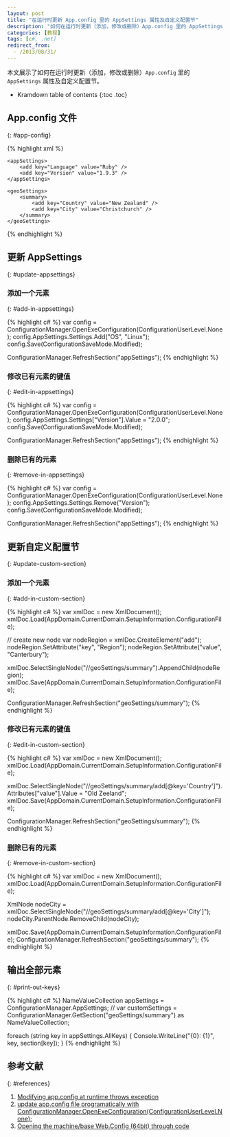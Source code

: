 ```yaml
---
layout: post
title: "在运行时更新 App.config 里的 AppSettings 属性及自定义配置节"
description: "如何在运行时更新（添加，修改或删除）App.config 里的 AppSettings 属性及自定义配置节"
categories: [教程]
tags: [c#, .net]
redirect_from:
  - /2013/08/31/
---
```

本文展示了如何在运行时更新（添加，修改或删除）`App.config` 里的 `AppSettings`
属性及自定义配置节。

* Kramdown table of contents
{:toc .toc}

## App.config 文件
{: #app-config}

{% highlight xml %}
<?xml version="1.0" encoding="utf-8" ?>
<configuration>
    <configSections>
        <sectionGroup name="geoSettings">
            <section name="summary" type="System.Configuration.NameValueSectionHandler" />
        </sectionGroup>
    </configSections>

    <appSettings>
        <add key="Language" value="Ruby" />
        <add key="Version" value="1.9.3" />
    </appSettings>

    <geoSettings>
        <summary>
            <add key="Country" value="New Zealand" />
            <add key="City" value="Christchurch" />
        </summary>
    </geoSettings>
</configuration>
{% endhighlight %}

## 更新 AppSettings
{: #update-appsettings}

### 添加一个元素
{: #add-in-appsettings}

{% highlight c# %}
var config = ConfigurationManager.OpenExeConfiguration(ConfigurationUserLevel.None);
config.AppSettings.Settings.Add("OS", "Linux");
config.Save(ConfigurationSaveMode.Modified);

ConfigurationManager.RefreshSection("appSettings");
{% endhighlight %}

### 修改已有元素的键值
{: #edit-in-appsettings}

{% highlight c# %}
var config = ConfigurationManager.OpenExeConfiguration(ConfigurationUserLevel.None);
config.AppSettings.Settings["Version"].Value = "2.0.0";
config.Save(ConfigurationSaveMode.Modified);

ConfigurationManager.RefreshSection("appSettings");
{% endhighlight %}

### 删除已有的元素
{: #remove-in-appsettings}

{% highlight c# %}
var config = ConfigurationManager.OpenExeConfiguration(ConfigurationUserLevel.None);
config.AppSettings.Settings.Remove("Version");
config.Save(ConfigurationSaveMode.Modified);

ConfigurationManager.RefreshSection("appSettings");
{% endhighlight %}

## 更新自定义配置节
{: #update-custom-section}

### 添加一个元素
{: #add-in-custom-section}

{% highlight c# %}
var xmlDoc = new XmlDocument();
xmlDoc.Load(AppDomain.CurrentDomain.SetupInformation.ConfigurationFile);

// create new node <add key="Region" value="Canterbury" />
var nodeRegion = xmlDoc.CreateElement("add");
nodeRegion.SetAttribute("key", "Region");
nodeRegion.SetAttribute("value", "Canterbury");

xmlDoc.SelectSingleNode("//geoSettings/summary").AppendChild(nodeRegion);
xmlDoc.Save(AppDomain.CurrentDomain.SetupInformation.ConfigurationFile);

ConfigurationManager.RefreshSection("geoSettings/summary");
{% endhighlight %}

### 修改已有元素的键值
{: #edit-in-custom-section}

{% highlight c# %}
var xmlDoc = new XmlDocument();
xmlDoc.Load(AppDomain.CurrentDomain.SetupInformation.ConfigurationFile);

xmlDoc.SelectSingleNode("//geoSettings/summary/add[@key='Country']").Attributes["value"].Value = "Old Zeeland";
xmlDoc.Save(AppDomain.CurrentDomain.SetupInformation.ConfigurationFile);

ConfigurationManager.RefreshSection("geoSettings/summary");
{% endhighlight %}

### 删除已有的元素
{: #remove-in-custom-section}

{% highlight c# %}
var xmlDoc = new XmlDocument();
xmlDoc.Load(AppDomain.CurrentDomain.SetupInformation.ConfigurationFile);

XmlNode nodeCity = xmlDoc.SelectSingleNode("//geoSettings/summary/add[@key='City']");
nodeCity.ParentNode.RemoveChild(nodeCity);

xmlDoc.Save(AppDomain.CurrentDomain.SetupInformation.ConfigurationFile);
ConfigurationManager.RefreshSection("geoSettings/summary");
{% endhighlight %}

## 输出全部元素
{: #print-out-keys}

{% highlight c# %}
NameValueCollection appSettings = ConfigurationManager.AppSettings;
// var customSettings = ConfigurationManager.GetSection("geoSettings/summary") as NameValueCollection;

foreach (string key in appSettings.AllKeys) {
    Console.WriteLine("{0}: {1}", key, section[key]);
}
{% endhighlight %}

## 参考文献
{: #references}

1. [Modifying app.config at runtime throws exception](http://stackoverflow.com/q/8807218/1177636)
2. [update app.config file programatically with ConfigurationManager.OpenExeConfiguration(ConfigurationUserLevel.None);](http://stackoverflow.com/q/8522912/1177636)
3. [Opening the machine/base Web.Config (64bit) through code](http://stackoverflow.com/q/8130085/1177636)
